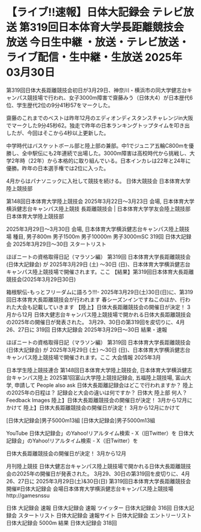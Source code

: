 # 【ライブ!!速報】日体大記録会 テレビ放送 第319回日本体育大学長距離競技会 放送 今日生中継 ・放送・テレビ放送・ライブ配信・生中継・生放送 2025年03月30日

第319回日体大長距離競技会初日が3月29日、神奈川・横浜市の同大学健志台キャンパス競技場で行われ、女子3000m障害で齋藤みう（日体大4）が日本歴代6位、学生歴代2位の9分41秒57をマークした。

齋藤のこれまでのベストは昨年12月のエディオンディスタンスチャレンジin大阪でマークした9分45秒62。独走で昨年の日本ランキングトップタイムを叩き出したが、今回はそこから4秒以上更新した。

中学時代はバスケットボール部と陸上部の兼部。中1でジュニア五輪C800mを優勝し、全中駅伝にも2年連続で出場した。3000m障害は高校時代から挑戦し、大学2年時（22年）から本格的に取り組んでいる。日本インカレは22年と24年に優勝。昨年の日本選手権では2位に入った。

4月からはパナソニックに入社して競技を続ける。 日体大競技会 日本体育大学陸上競技部

第148回日本体育大学陸上競技会 2025年3月22日～3月23日 会場, 日本体育大学横浜健志台キャンパス陸上競技 長距離競技会 | 日本体育大学学友会陸上競技部 日本体育大学陸上競技部

2025年3月29日～3月30日 会場, 日本体育大学横浜健志台キャンパス陸上競技場 種目, 男子800m 男子1500m 男子10000m 男子3000mSC 319回 日体大記録会 2025年3月29日～30日 スタートリスト

ほぼニートの資格取得日記（マラソン編） 第319回 日本体育大学長距離競技会 (日体大記録会) が 2025年3月29日 (土) ～30日 (日)、日本体育大学横浜健志台キャンパス陸上競技場で開催されます。ここ 【結果】第319回日本体育大長距離競技会(2025年3月29日30日)

箱根駅伝-もっとフリーダムに語ろう!!!- 2025年3月29日(土)30日(日)に、第319回日本体育大長距離競技会が行われます 春シーズンインですねこのほか、行われた大会も記載していきます 【陸上】日体大長距離競技会の開催日が決定！ 3月から12月 日体大健志台キャンパス陸上競技場で開かれる日体大長距離競技会の2025年の開催日が発表された。 3月29、30日の第319回を皮切りに、4月26、27日に 319回 日体大記録会 2025年3月29日～30日 結果・速報

ほぼニートの資格取得日記（マラソン編） 第319回 日本体育大学長距離競技会 (日体大記録会) が 2025年3月29日 (土) ～30日 (日)、日本体育大学横浜健志台キャンパス陸上競技場で開催されます。ここ 大会情報 2025年3月

日本学生陸上競技連合 第148回日本体育大学陸上競技会, 日本体育大学横浜健志台キャンパス陸上 2025第1回富山大学陸上競技記録会, 五福陸上競技場, 富山大学, 申請して People also ask 日体大長距離記録会はどこで行われますか？ 陸上の2025年の日程は？ 記録会と大会の違いは何ですか？ 日体大 陸上部 何人？ Feedback Images 陸上】日体大長距離競技会の開催日が決定！ 3月から12月にかけて 陸上】日体大長距離競技会の開催日が決定！ 3月から12月にかけて

[日体大記録会]男子5000m13組 [日体大記録会]男子5000m13組

YouTube 日体大記録会」のYahoo!リアルタイム検索 - X（旧Twitter）を 日体大記録会」のYahoo!リアルタイム検索 - X（旧Twitter）を

日体大長距離競技会の開催日が決定！ 3月から12月

月刊陸上競技 日体大健志台キャンパス陸上競技場で開かれる日体大長距離競技会の2025年の開催日が発表された。 3月29、30日の第319回を皮切りに、4月26、27日に 2025年3月29日(土)&30日(日) 第319回日本体育大学長距離競技会 開催#日体大記録会 会場日本体育大学横浜健志台キャンパス陸上競技場http://gamesnssu

日体 大記録会 速報 日体大記録会 速報 ツイッター 日体大記録会 316回 日体大記録会 スタートリスト 日体大記録会 速報サイト 日体大記録会 エントリーリスト 日体大記録会 5000m 結果 日体大記録会 318回